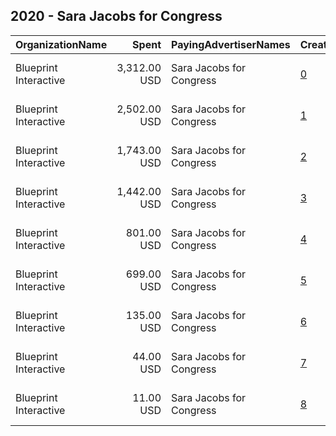 ## 2020 - Sara Jacobs for Congress 
|OrganizationName|Spent|PayingAdvertiserNames|CreativeUrls|Impressions|Genders|AgeBrackets|CountryCodes|BillingAddresses|CandidateBallotInformation|
|:---|---:|:---|:---|---:|:---|:---|:---|:---|:---|
|Blueprint Interactive|3,312.00 USD|Sara Jacobs for Congress|[0](https://www.snap.com/political-ads/asset/c34cb1d601613c012899f434efabb1d54404f1ec9726095004e411fec72a2ed0?mediaType=mp4)|603,066||18+|united states|"1730 Rhode Island Ave NW Suite 1014,Washington,20036,US"|Sara Jacobs|
|Blueprint Interactive|2,502.00 USD|Sara Jacobs for Congress|[1](https://www.snap.com/political-ads/asset/602e1e6db5bd14f635b579ddcf72990d87c893827089ca1b993a2318e1a94126?mediaType=mp4)|371,845||18+|united states|"1730 Rhode Island Ave NW Suite 1014,Washington,20036,US"|Sara Jacobs|
|Blueprint Interactive|1,743.00 USD|Sara Jacobs for Congress|[2](https://www.snap.com/political-ads/asset/8747fec35745c67ca02e7be148c38e959bbba15d87ff2b4f1b449677a2093444?mediaType=mp4)|164,686||18+|united states|"1730 Rhode Island Ave NW Suite 1014,Washington,20036,US"|Sara Jacobs|
|Blueprint Interactive|1,442.00 USD|Sara Jacobs for Congress|[3](https://www.snap.com/political-ads/asset/437949d1a17d1527713538e7c071f1877da1d9366267463a80a36ef32b449348?mediaType=mp4)|207,378||18+|united states|"1730 Rhode Island Ave NW Suite 1014,Washington,20036,US"|Sara Jacobs|
|Blueprint Interactive|801.00 USD|Sara Jacobs for Congress|[4](https://www.snap.com/political-ads/asset/6ef8458f62aaff408130f5f76dd1ba1e5865fb1439bcdc97a011f9ddd264f49e?mediaType=mp4)|165,435||18+|united states|"1730 Rhode Island Ave NW Suite 1014,Washington,20036,US"|Sara Jacobs|
|Blueprint Interactive|699.00 USD|Sara Jacobs for Congress|[5](https://www.snap.com/political-ads/asset/b1729067749082db03395ca011778082b09c4f9036351622d3bd2cf74bb2d6ef?mediaType=mp4)|85,374||18+|united states|"1730 Rhode Island Ave NW Suite 1014,Washington,20036,US"|Sara Jacobs|
|Blueprint Interactive|135.00 USD|Sara Jacobs for Congress|[6](https://www.snap.com/political-ads/asset/70281ee1a810d352f918aaafb84fbfb606a6493b5b2868e41066fb8e59d2a62b?mediaType=mp4)|23,013||18+|united states|"1730 Rhode Island Ave NW Suite 1014,Washington,20036,US"|Sara Jacobs|
|Blueprint Interactive|44.00 USD|Sara Jacobs for Congress|[7](https://www.snap.com/political-ads/asset/80ba6d94d30f3157ee8cdaca85af4d95940cd1ac796c40bd97da1f92933d4459?mediaType=mp4)|4,778||18+|united states|"1730 Rhode Island Ave NW Suite 1014,Washington,20036,US"|Sara Jacobs|
|Blueprint Interactive|11.00 USD|Sara Jacobs for Congress|[8](https://www.snap.com/political-ads/asset/9c17ab706db7aa3a62e83e5dffcb6db2cc762978d1085d845f546614fff72526?mediaType=mp4)|1,478||18+|united states|"1730 Rhode Island Ave NW Suite 1014,Washington,20036,US"|Sara Jacobs|

